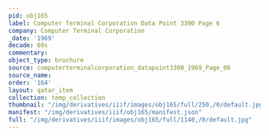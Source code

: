 ```yaml
---
pid: obj165
label: Computer Terminal Corporation Data Point 3300 Page 6
company: Computer Terminal Corporation
_date: '1969'
decade: 60s
commentary: 
object_type: brochure
source: computerterminalcorporation_datapoint3300_1969_Page_06
source_name: 
order: '164'
layout: qatar_item
collection: temp_collection
thumbnail: "/img/derivatives/iiif/images/obj165/full/250,/0/default.jpg"
manifest: "/img/derivatives/iiif/obj165/manifest.json"
full: "/img/derivatives/iiif/images/obj165/full/1140,/0/default.jpg"
---
```

